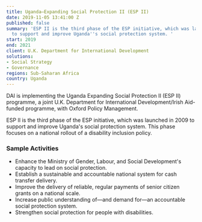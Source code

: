 ```yaml
---
title: Uganda—Expanding Social Protection II (ESP II)
date: 2019-11-05 13:41:00 Z
published: false
summary: 'ESP II is the third phase of the ESP initiative, which was launched in 2009
  to support and improve Uganda''s social protection system. '
start: 2019
end: 2021
client: U.K. Department for International Development
solutions:
- Social Strategy
- Governance
regions: Sub-Saharan Africa
country: Uganda
---
```


DAI is implementing the Uganda Expanding Social Protection II (ESP II) programme, a joint U.K. Department for International Development/Irish Aid-funded programme, with Oxford Policy Management.
 
ESP II is the third phase of the ESP initiative, which was launched in 2009 to support and improve Uganda's social protection system. This phase focuses on a national rollout of a disability inclusion policy.

### Sample Activities
 
* Enhance the Ministry of Gender, Labour, and Social Development's capacity to lead on social protection.
* Establish a sustainable and accountable national system for cash transfer delivery.
* Improve the delivery of reliable, regular payments of senior citizen grants on a national scale.
* Increase public understanding of—and demand for—an accountable social protection system.
* Strengthen social protection for people with disabilities.